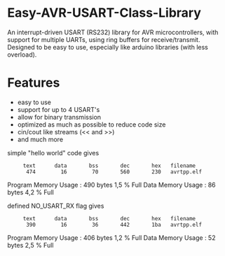 # Easy-AVR-USART-Class-Library
An interrupt-driven USART (RS232) library for AVR microcontrollers, with support for multiple UARTs, using ring
buffers for receive/transmit. Designed to be easy to use, especially like arduino libraries (with less overload).

# Features
- easy to use
- support for up to 4 USART's
- allow for binary transmission
- optimized as much as possible to reduce code size
- cin/cout like streams (<< and >>)
- and much more

simple "hello world" code gives

         text      data       bss       dec       hex   filename
          474        16        70       560       230   avrtpp.elf
   
Program Memory Usage    :   490 bytes   1,5 % Full
Data Memory Usage       :   86 bytes   4,2 % Full

defined  NO_USART_RX flag gives

         text      data       bss       dec       hex   filename
          390        16        36       442       1ba   avrtpp.elf

Program Memory Usage    :   406 bytes   1,2 % Full
Data Memory Usage       :   52 bytes   2,5 % Full




